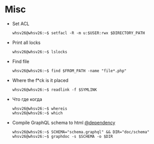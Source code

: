 # Misc

- Set ACL
  ```console
  whsv26@whsv26:~$ setfacl -R -m u:$USER:rwx $DIRECTORY_PATH
  ```

- Print all locks
  ```console
  whsv26@whsv26:~$ lslocks
  ```

- Find file
  ```console
  whsv26@whsv26:~$ find $FROM_PATH -name "file*.php" 
  ```

- Where the f*ck is it placed
  ```console
  whsv26@whsv26:~$ readlink -f $SYMLINK
  ```

- Что где когда
  ```console
  whsv26@whsv26:~$ whereis
  whsv26@whsv26:~$ which
  ```

- Compile GraphQL schema to html [@dependency](https://github.com/2fd/graphdoc)
  ```console
  whsv26@whsv26:~$ SCHEMA="schema.graphql" && DIR="doc/schema" 
  whsv26@whsv26:~$ graphdoc -s $SCHEMA -o $DIR
  ```
